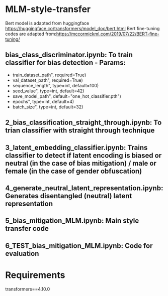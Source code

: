 # MLM-style-transfer

Bert model is adapted from huggingface https://huggingface.co/transformers/model_doc/bert.html
Bert fine-tuning codes are adapted from:https://mccormickml.com/2019/07/22/BERT-fine-tuning/

## bias_class_discriminator.ipynb: To train classifier for bias detection - Params:
- train_dataset_path", required=True)
- val_dataset_path", required=True)
- sequence_length", type=int, default=100)
- seed_value", type=int, default=42)
- save_model_path", default="one_hot_classifier.pth")
- epochs", type=int, default=4)
- batch_size", type=int, default=32)

## 2_bias_classification_straight_through.ipynb: To trian classifier with straight through technique
## 3_latent_embedding_classifier.ipynb: Trains classifier to detect if latent encoding is biased or neutral (in the case of bias mitigation) / male or female (in the case of gender obfuscation)
## 4_generate_neutral_latent_representation.ipynb: Generates disentangled (neutral) latent representation
## 5_bias_mitigation_MLM.ipynb: Main style transfer code
## 6_TEST_bias_mitigation_MLM.ipynb: Code for evaluation

# Requirements
transformers==4.10.0
